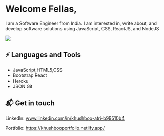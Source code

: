 # Welcome Fellas,

I am a Software Engineer from India. I am interested in, write about, and develop software solutions using JavaScript, CSS, ReactJS, and NodeJS

![](https://c.neh.tw/thumb/f/720/comvecteezy227880.jpg)

⚡ Languages and Tools
------------------------------------------------------------------------------------------------------------------------------------------------
- JavaScript,HTML5,CSS
- Bootstrap React
- Heroku
- JSON Git

📬 Get in touch
------------------------------------------------------------------------------------------------------------------------------------------------

Linkedln: www.linkedin.com/in/khushboo-atri-b99510b4

Portfolio: https://khushbooportfolio.netlify.app/


